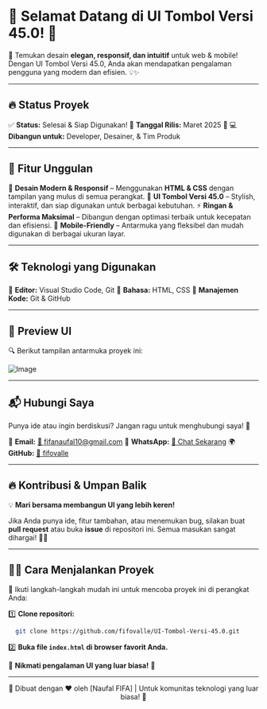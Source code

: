 # 🎉 Selamat Datang di **UI Tombol Versi 45.0**! 🚀

🔹 Temukan desain **elegan, responsif, dan intuitif** untuk web & mobile! Dengan UI Tombol Versi 45.0, Anda akan mendapatkan pengalaman pengguna yang modern dan efisien. 💡✨

---

## 🔥 **Status Proyek**

✅ **Status:** Selesai & Siap Digunakan!
📅 **Tanggal Rilis:** Maret 2025 🚀
💻 **Dibangun untuk:** Developer, Desainer, & Tim Produk

---

## 🎯 **Fitur Unggulan**

💎 **Desain Modern & Responsif** – Menggunakan **HTML & CSS** dengan tampilan yang mulus di semua perangkat.
🎨 **UI Tombol Versi 45.0** – Stylish, interaktif, dan siap digunakan untuk berbagai kebutuhan.
⚡ **Ringan & Performa Maksimal** – Dibangun dengan optimasi terbaik untuk kecepatan dan efisiensi.
📱 **Mobile-Friendly** – Antarmuka yang fleksibel dan mudah digunakan di berbagai ukuran layar.

---

## 🛠️ **Teknologi yang Digunakan**

🔹 **Editor:** Visual Studio Code, Git
🔹 **Bahasa:** HTML, CSS
🔹 **Manajemen Kode:** Git & GitHub

---

## 📸 **Preview UI**

🔍 Berikut tampilan antarmuka proyek ini:

![Image](https://github.com/user-attachments/assets/ba941e9d-5d10-478c-bc31-bee2d8205f63)

---

## 📬 **Hubungi Saya**

Punya ide atau ingin berdiskusi? Jangan ragu untuk menghubungi saya! 🚀

💌 **Email:** [📧 fifanaufal10@gmail.com](mailto:fifanaufal10@gmail.com)
💬 **WhatsApp:** [📱 Chat Sekarang](https://wa.me/+6282318334287)
🌍 **GitHub:** [🌟 fifovalle](https://github.com/fifovalle)

---

## 🔥 **Kontribusi & Umpan Balik**

💡 **Mari bersama membangun UI yang lebih keren!**

Jika Anda punya ide, fitur tambahan, atau menemukan bug, silakan buat **pull request** atau buka **issue** di repositori ini. Semua masukan sangat dihargai! 🤝✨

---

## 👨‍💻 **Cara Menjalankan Proyek**

🔹 Ikuti langkah-langkah mudah ini untuk mencoba proyek ini di perangkat Anda:

1️⃣ **Clone repositori:**

```sh
  git clone https://github.com/fifovalle/UI-Tombol-Versi-45.0.git
```

2️⃣ **Buka file `index.html` di browser favorit Anda.**

🚀 **Nikmati pengalaman UI yang luar biasa!** 🎉

---

<div align="center">
  🎨 Dibuat dengan ❤️ oleh [Naufal FIFA] | Untuk komunitas teknologi yang luar biasa! 🚀
</div>
